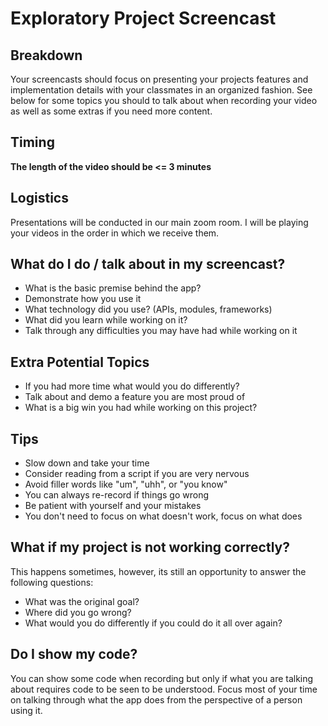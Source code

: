 # Exploratory Project Screencast

## Breakdown

Your screencasts should focus on presenting your projects features and implementation details with your classmates in an organized fashion. See below for some topics you should to talk about when recording your video as well as some extras if you need more content.

## Timing

**The length of the video should be <= 3 minutes**

## Logistics

Presentations will be conducted in our main zoom room. I will be playing your videos in the order in which we receive them.

## What do I do / talk about in my screencast?

- What is the basic premise behind the app?
- Demonstrate how you use it
- What technology did you use? (APIs, modules, frameworks)
- What did you learn while working on it?
- Talk through any difficulties you may have had while working on it

## Extra Potential Topics

- If you had more time what would you do differently?
- Talk about and demo a feature you are most proud of
- What is a big win you had while working on this project?

## Tips

- Slow down and take your time
- Consider reading from a script if you are very nervous
- Avoid filler words like "um", "uhh", or "you know"
- You can always re-record if things go wrong
- Be patient with yourself and your mistakes
- You don't need to focus on what doesn't work, focus on what does

## What if my project is not working correctly?

This happens sometimes, however, its still an opportunity to answer the following questions:

- What was the original goal?
- Where did you go wrong?
- What would you do differently if you could do it all over again?

## Do I show my code?

You can show some code when recording but only if what you are talking about requires code to be seen to be understood. Focus most of your time on talking through what the app does from the perspective of a person using it.
